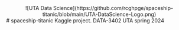 <center>
![UTA Data Science](https://github.com/rcghpge/spaceship-titanic/blob/main/UTA-DataScience-Logo.png)
</center>
# spaceship-titanic
Kaggle project. DATA-3402 UTA spring 2024
